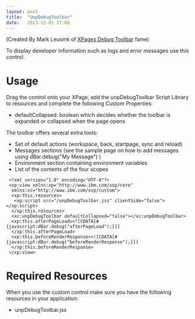 ```yaml
---
layout: post
title:  "UnpDebugToolbar"
date:   2013-12-01 17:00
---
```


(Created By Mark Leusink of [XPages Debug Toolbar](http://www.openntf.org/internal/home.nsf/project.xsp?action=openDocument&name=XPage%20Debug%20Toolbar) fame)

To display developer information such as logs and error messages use this control.

# Usage

Drag the control onto your XPage, add the unpDebugToolbar Script Library to resources and complete the following Custom Properties:

* defaultCollapsed: boolean which decides whether the toolbar is expanded or collapsed when the page opens

The toolbar offers several extra tools:

* Set of default actions (workspace, back, startpage, sync and reload)
* Messages sections (see the sample page on how to add messages using dBar.debug("My Message") )
* Environment section containing environment variables
* List of the contents of the four scopes

<pre class="CICodeFormatter" ><code class="CICodeFormatter"> &lt;?xml version="1.0" encoding="UTF-8"?&gt;  
 &lt;xp:view xmlns:xp="http://www.ibm.com/xsp/core"  
  xmlns:xc="http://www.ibm.com/xsp/custom"&gt;  
  &lt;xp:this.resources&gt;  
   &lt;xp:script src="/unpDebugToolbar.jss" clientSide="false"&gt;&lt;/xp:script&gt;  
  &lt;/xp:this.resources&gt;  
  &lt;xc:unpDebugToolbar defaultCollapsed="false"&gt;&lt;/xc:unpDebugToolbar&gt;  
  &lt;xp:this.afterPageLoad&gt;&lt;![CDATA[#{javascript:dBar.debug("afterPageLoad");}]]  
  &lt;/xp:this.afterPageLoad&gt;  
  &lt;xp:this.beforeRenderResponse&gt;&lt;![CDATA[#{javascript:dBar.debug("beforeRenderResponse");}]]  
  &lt;/xp:this.beforeRenderResponse&gt;  
 &lt;/xp:view&gt;  
</code></pre>

# Required Resources
When you use the custom control make sure you have the following resources in your application:

* unpDebugToolbar.jss